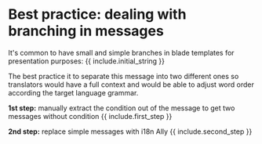 # Best practice: dealing with branching in messages

It's common to have small and simple branches in blade templates for presentation purposes:
{{ include.initial_string }}

The best practice it to separate this message into two different ones so translators would have a full context and would 
be able to adjust word order according the target language grammar.

**1st step:** manually extract the condition out of the message to get two messages without condition
{{ include.first_step }}


**2nd step:** replace simple messages with i18n Ally
{{ include.second_step }}
